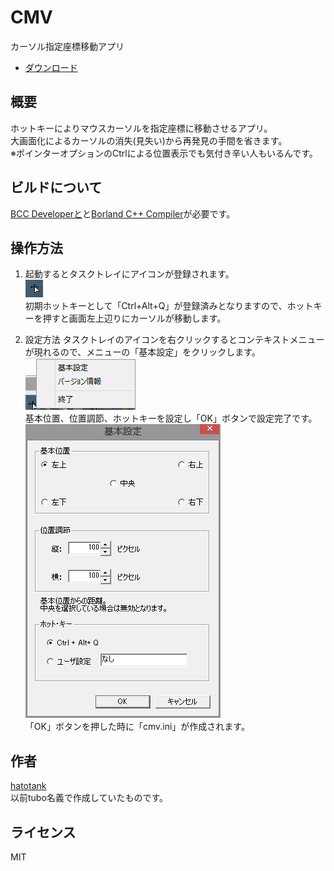 # CMV
カーソル指定座標移動アプリ
- [ダウンロード](https://github.com/hatotank/CMV/releases)

## 概要
ホットキーによりマウスカーソルを指定座標に移動させるアプリ。  
大画面化によるカーソルの消失(見失い)から再発見の手間を省きます。  
※ポインターオプションのCtrlによる位置表示でも気付き辛い人もいるんです。

## ビルドについて
[BCC Developerと](http://www.hi-ho.ne.jp/jun_miura/bccdev.htm)と[Borland C++ Compiler](http://www.embarcadero.com/jp/products/cbuilder/free-compiler)が必要です。

## 操作方法
1. 起動するとタスクトレイにアイコンが登録されます。  
![cmv01](https://github.com/hatotank/CMV/blob/media/cmv01.png?raw=true)  
初期ホットキーとして「Ctrl+Alt+Q」が登録済みとなりますので、ホットキーを押すと画面左上辺りにカーソルが移動します。

2. 設定方法
タスクトレイのアイコンを右クリックするとコンテキストメニューが現れるので、メニューの「基本設定」をクリックします。  
![cmv02](https://github.com/hatotank/CMV/blob/media/cmv02.png?raw=true)  
基本位置、位置調節、ホットキーを設定し「OK」ボタンで設定完了です。  
![cmv03](https://github.com/hatotank/CMV/blob/media/cmv03.png?raw=true)  
「OK」ボタンを押した時に「cmv.ini」が作成されます。  

## 作者
[hatotank](https://github.com/hatotank)  
以前tubo名義で作成していたものです。

## ライセンス
MIT